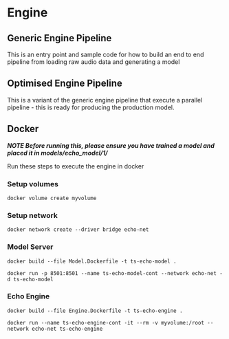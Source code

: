 # Engine

## Generic Engine Pipeline

This is an entry point and sample code for how to build an end to end pipeline from loading raw audio data and generating a model

## Optimised Engine Pipeline

This is a variant of the generic engine pipeline that execute a parallel pipeline - this is ready for producing the production model.

## Docker

***NOTE Before running this, please ensure you have trained a model and placed it in models/echo_model/1/***

Run these steps to execute the engine in docker

### Setup volumes

```
docker volume create myvolume
```

### Setup network

```
docker network create --driver bridge echo-net
```

### Model Server

```
docker build --file Model.Dockerfile -t ts-echo-model .
```

```
docker run -p 8501:8501 --name ts-echo-model-cont --network echo-net -d ts-echo-model
```

### Echo Engine

```
docker build --file Engine.Dockerfile -t ts-echo-engine .
```

```
docker run --name ts-echo-engine-cont -it --rm -v myvolume:/root --network echo-net ts-echo-engine 
```